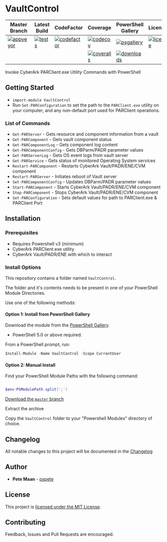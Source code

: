 # VaultControl

| Master Branch            | Latest Build            | CodeFactor                | Coverage                    |  PowerShell Gallery       |  License                   |
|--------------------------|-------------------------|---------------------------|-----------------------------|---------------------------|----------------------------|
|[![appveyor][]][av-site]  |[![tests][]][tests-site] | [![codefactor][]][cf-site]| [![codecov][]][codecov-link]| [![psgallery][]][ps-site] |[![license][]][license-link]|
|                          |                         |                           | [![coveralls][]][cv-site]   | [![downloads][]][ps-site] |                            |


[appveyor]:https://ci.appveyor.com/api/projects/status/svnyleaaupspfk1q/branch/master?svg=true
[av-site]:https://ci.appveyor.com/project/pspete/vaultcontrol/branch/master
[tests]:https://img.shields.io/appveyor/tests/pspete/vaultcontrol.svg
[tests-site]:https://ci.appveyor.com/project/pspete/vaultcontrol
[coveralls]:https://coveralls.io/repos/github/pspete/VaultControl/badge.svg
[cv-site]:https://coveralls.io/github/pspete/VaultControl
[psgallery]:https://img.shields.io/powershellgallery/v/VaultControl.svg
[ps-site]:https://www.powershellgallery.com/packages/VaultControl
[license]:https://img.shields.io/github/license/pspete/vaultcontrol.svg
[license-link]:https://github.com/pspete/VaultControl/blob/master/LICENSE.md
[downloads]:https://img.shields.io/powershellgallery/dt/vaultcontrol.svg?color=blue
[cf-site]:https://www.codefactor.io/repository/github/pspete/vaultcontrol
[codefactor]:https://www.codefactor.io/repository/github/pspete/vaultcontrol/badge
[codecov]:https://codecov.io/gh/pspete/VaultControl/branch/master/graph/badge.svg
[codecov-link]:https://codecov.io/gh/pspete/VaultControl

Invoke CyberArk PARClient.exe Utility Commands with PowerShell

## Getting Started

- `import-module VaultControl`
- Run `Set-PARConfiguration` to set the path to the `PARClient.exe` utility on your computer, and any non-default port used for PARClient operations.

### List of Commands

- `Get-PARServer` - Gets resource and component information from a vault
- `Get-PARComponent` - Gets vault component status
- `Get-PARComponentLog` - Gets component log content
- `Get-PARComponentConfig` - Gets DBParm/PADR parameter values
- `Get-PARServerLog` - Gets OS event logs from vault server
- `Get-PARService` - Gets status of monitored Operating System services
- `Restart-PARComponent` - Restarts CyberArk Vault/PADR/ENE/CVM component
- `Restart-PARServer` - Initiates reboot of Vault server
- `Set-PARComponentConfig` - Updates DBParm/PADR parameter values
- `Start-PARComponent` - Starts CyberArk Vault/PADR/ENE/CVM component
- `Stop-PARComponent` - Stops CyberArk Vault/PADR/ENE/CVM component
- `Set-PARConfiguration` - Sets default values for path to PARClient.exe & PARClient Port

## Installation

### Prerequisites

- Requires Powershell v3 (minimum)
- CyberArk PARClient.exe utility
- CyberArk Vault/PADR/ENE with which to interact

### Install Options

This repository contains a folder named ```VaultControl```.

The folder and it's contents needs to be present in one of your PowerShell Module Directories.

Use one of the following methods:

#### Option 1: Install from PowerShell Gallery

Download the module from the [PowerShell Gallery](https://www.powershellgallery.com/packages/VaultControl/).

- PowerShell 5.0 or above required.

From a PowerShell prompt, run:

````powershell
Install-Module -Name VaultControl -Scope CurrentUser
````

#### Option 2: Manual Install

Find your PowerShell Module Paths with the following command:

```powershell

$env:PSModulePath.split(';')

```

[Download the ```master``` branch](https://github.com/pspete/VaultControl/archive/master.zip)

Extract the archive

Copy the ```VaultControl``` folder to your "Powershell Modules" directory of choice.

## Changelog

All notable changes to this project will be documented in the [Changelog](CHANGELOG.md)

## Author

- **Pete Maan** - [pspete](https://github.com/pspete)

## License

This project is [licensed under the MIT License](LICENSE.md).

## Contributing

Feedback, Issues and Pull Requests are encouraged.
